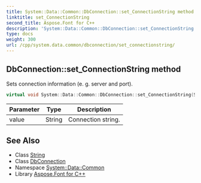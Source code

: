 ```yaml
---
title: System::Data::Common::DbConnection::set_ConnectionString method
linktitle: set_ConnectionString
second_title: Aspose.Font for C++
description: 'System::Data::Common::DbConnection::set_ConnectionString method. Sets connection information (e. g. server and port) in C++.'
type: docs
weight: 300
url: /cpp/system.data.common/dbconnection/set_connectionstring/
---
```

## DbConnection::set_ConnectionString method


Sets connection information (e. g. server and port).

```cpp
virtual void System::Data::Common::DbConnection::set_ConnectionString(String value) const =0
```


| Parameter | Type | Description |
| --- | --- | --- |
| value | String | Connection string. |

## See Also

* Class [String](../../../system/string/)
* Class [DbConnection](../)
* Namespace [System::Data::Common](../../)
* Library [Aspose.Font for C++](../../../)
